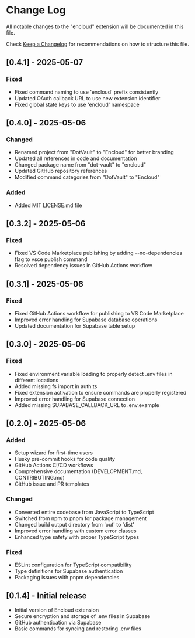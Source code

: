 # Change Log

All notable changes to the "encloud" extension will be documented in this file.

Check [Keep a Changelog](http://keepachangelog.com/) for recommendations on how to structure this file.

## [0.4.1] - 2025-05-07

### Fixed

- Fixed command naming to use 'encloud' prefix consistently
- Updated OAuth callback URL to use new extension identifier
- Fixed global state keys to use 'encloud' namespace

## [0.4.0] - 2025-05-06

### Changed

- Renamed project from "DotVault" to "Encloud" for better branding
- Updated all references in code and documentation
- Changed package name from "dot-vault" to "encloud"
- Updated GitHub repository references
- Modified command categories from "DotVault" to "Encloud"

### Added

- Added MIT LICENSE.md file

## [0.3.2] - 2025-05-06

### Fixed

- Fixed VS Code Marketplace publishing by adding --no-dependencies flag to vsce publish command
- Resolved dependency issues in GitHub Actions workflow

## [0.3.1] - 2025-05-06

### Fixed

- Fixed GitHub Actions workflow for publishing to VS Code Marketplace
- Improved error handling for Supabase database operations
- Updated documentation for Supabase table setup

## [0.3.0] - 2025-05-06

### Fixed

- Fixed environment variable loading to properly detect .env files in different locations
- Added missing fs import in auth.ts
- Fixed extension activation to ensure commands are properly registered
- Improved error handling for Supabase connection
- Added missing SUPABASE_CALLBACK_URL to .env.example

## [0.2.0] - 2025-05-06

### Added

- Setup wizard for first-time users
- Husky pre-commit hooks for code quality
- GitHub Actions CI/CD workflows
- Comprehensive documentation (DEVELOPMENT.md, CONTRIBUTING.md)
- GitHub issue and PR templates

### Changed

- Converted entire codebase from JavaScript to TypeScript
- Switched from npm to pnpm for package management
- Changed build output directory from 'out' to 'dist'
- Improved error handling with custom error classes
- Enhanced type safety with proper TypeScript types

### Fixed

- ESLint configuration for TypeScript compatibility
- Type definitions for Supabase authentication
- Packaging issues with pnpm dependencies

## [0.1.4] - Initial release

- Initial version of Encloud extension
- Secure encryption and storage of .env files in Supabase
- GitHub authentication via Supabase
- Basic commands for syncing and restoring .env files
